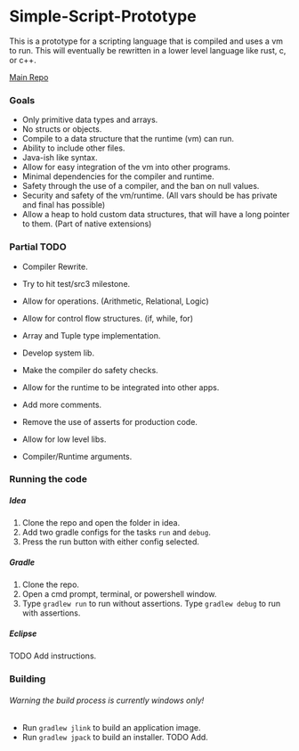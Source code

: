 # Simple-Script-Prototype
This is a prototype for a scripting language that is compiled and uses a vm to run.
This will eventually be rewritten in a lower level language like rust, c, or c++.

[Main Repo](https://github.com/harmless-tech/Simple-Script)

### Goals
- Only primitive data types and arrays.
- No structs or objects.
- Compile to a data structure that the runtime (vm) can run.
- Ability to include other files.
- Java-ish like syntax.
- Allow for easy integration of the vm into other programs.
- Minimal dependencies for the compiler and runtime.
- Safety through the use of a compiler, and the ban on null values.
- Security and safety of the vm/runtime. (All vars should be has private and final has possible)
- Allow a heap to hold custom data structures, that will have a long pointer to them. (Part of native extensions)

### Partial TODO
- Compiler Rewrite.
- Try to hit test/src3 milestone.

- Allow for operations. (Arithmetic, Relational, Logic)
- Allow for control flow structures. (if, while, for)
- Array and Tuple type implementation.
- Develop system lib.
- Make the compiler do safety checks.
- Allow for the runtime to be integrated into other apps.
- Add more comments.
- Remove the use of asserts for production code.
- Allow for low level libs.
- Compiler/Runtime arguments.

### Running the code
##### Idea
1. Clone the repo and open the folder in idea.
2. Add two gradle configs for the tasks ```run``` and ```debug```.
3. Press the run button with either config selected.

##### Gradle 
1. Clone the repo.
2. Open a cmd prompt, terminal, or powershell window.
3. Type ```gradlew run``` to run without assertions. 
   Type ```gradlew debug``` to run with assertions.

##### Eclipse
TODO Add instructions.

### Building
###### Warning the build process is currently windows only!
- Run ```gradlew jlink``` to build an application image.
- Run ```gradlew jpack``` to build an installer.
TODO Add.